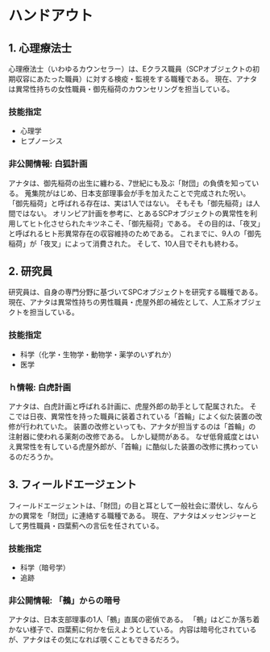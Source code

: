 # ハンドアウト

## 1. 心理療法士
心理療法士（いわゆるカウンセラー）は、Eクラス職員（SCPオブジェクトの初期収容にあたった職員）に対する検疫・監視をする職種である。
現在、アナタは異常性持ちの女性職員・御先稲荷のカウンセリングを担当している。

### 技能指定
- 心理学
- ヒプノーシス

### 非公開情報: 白狐計画
アナタは、御先稲荷の出生に纏わる、7世紀にも及ぶ「財団」の負債を知っている。
蒐集院がはじめ、日本支部理事会が手を加えたことで完成された呪い。
「御先稲荷」と呼ばれる存在は、実は1人ではない。
そもそも「御先稲荷」は人間ではない。
オリンピア計画を参考に、とあるSCPオブジェクトの異常性を利用してヒト化させられたキツネこそ、「御先稲荷」である。
その目的は、「夜叉」と呼ばれるヒト形異常存在の収容維持のためである。
これまでに、9人の「御先稲荷」が「夜叉」によって消費された。
そして、10人目でそれも終わる。

## 2. 研究員
研究員は、自身の専門分野に基づいてSPCオブジェクトを研究する職種である。
現在、アナタは異常性持ちの男性職員・虎屋外郎の補佐として、人工系オブジェクトを担当している。

### 技能指定
- 科学（化学・生物学・動物学・薬学のいずれか）
- 医学

### ｈ情報: 白虎計画
アナタは、白虎計画と呼ばれる計画に、虎屋外郎の助手として配属された。
そこでは日夜、異常性を持った職員に装着されている「首輪」によく似た装置の改修が行われていた。
装置の改修といっても、アナタが担当するのは「首輪」の注射器に使われる薬剤の改修である。
しかし疑問がある。
なぜ低脅威度とはいえ異常性を有している虎屋外郎が、「首輪」に酷似した装置の改修に携わっているのだろうか。

## 3. フィールドエージェント
フィールドエージェントは、「財団」の目と耳として一般社会に潜伏し、なんらかの異常を「財団」に連絡する職種である。
現在、アナタはメッセンジャーとして男性職員・四葉薊への言伝を任されている。

### 技能指定
- 科学（暗号学）
- 追跡

### 非公開情報: 「鵺」からの暗号
アナタは、日本支部理事の1人「鵺」直属の密偵である。
「鵺」はどこか落ち着かない様子で、四葉薊に何かを伝えようとしている。
内容は暗号化されているが、アナタはその気になれば覗くこともできるだろう。
<!--stackedit_data:
eyJoaXN0b3J5IjpbLTE3MTg2MTExMDBdfQ==
-->